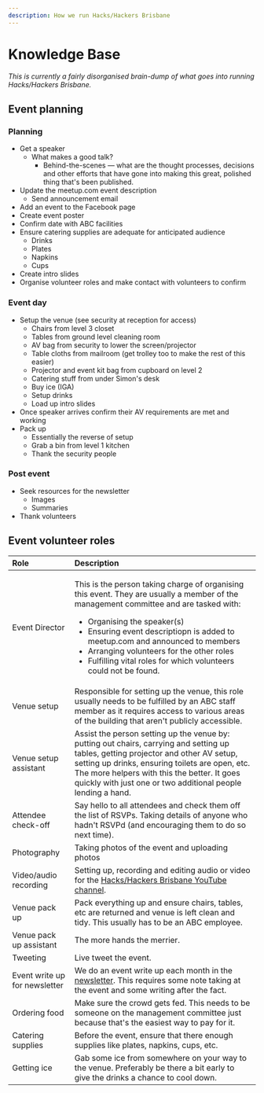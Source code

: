 ```yaml
---
description: How we run Hacks/Hackers Brisbane
---
```


# Knowledge Base

_This is currently a fairly disorganised brain-dump of what goes into running Hacks/Hackers Brisbane._

## Event planning

### Planning

* Get a speaker
  * What makes a good talk?
    * Behind-the-scenes — what are the thought processes, decisions and other efforts that have gone into making this great, polished thing that's been published.
* Update the meetup.com event description
  * Send announcement email
* Add an event to the Facebook page 
* Create event poster
* Confirm date with ABC facilities
* Ensure catering supplies are adequate for anticipated audience
  * Drinks
  * Plates
  * Napkins
  * Cups
* Create intro slides
* Organise volunteer roles and make contact with volunteers to confirm

### Event day

* Setup the venue \(see security at reception for access\)
  * Chairs from level 3 closet
  * Tables from ground level cleaning room
  * AV bag from security to lower the screen/projector
  * Table cloths from mailroom \(get trolley too to make the rest of this easier\)
  * Projector and event kit bag from cupboard on level 2
  * Catering stuff from under Simon's desk
  * Buy ice \(IGA\)
  * Setup drinks
  * Load up intro slides
* Once speaker arrives confirm their AV requirements are met and working
* Pack up
  * Essentially the reverse of setup
  * Grab a bin from level 1 kitchen
  * Thank the security people

### Post event

* Seek resources for the newsletter
  * Images
  * Summaries
* Thank volunteers 

## Event volunteer roles

<table>
  <thead>
    <tr>
      <th style="text-align:left">Role</th>
      <th style="text-align:left">Description</th>
    </tr>
  </thead>
  <tbody>
    <tr>
      <td style="text-align:left">Event Director</td>
      <td style="text-align:left">
        <p>This is the person taking charge of organising this event. They are usually
          a member of the management committee and are tasked with:</p>
        <ul>
          <li>Organising the speaker(s)</li>
          <li>Ensuring event descriptiopn is added to meetup.com and announced to members</li>
          <li>Arranging volunteers for the other roles</li>
          <li>Fulfilling vital roles for which volunteers could not be found.</li>
        </ul>
      </td>
    </tr>
    <tr>
      <td style="text-align:left">Venue setup</td>
      <td style="text-align:left">Responsible for setting up the venue, this role usually needs to be fulfilled
        by an ABC staff member as it requires access to various areas of the building
        that aren&apos;t publicly accessible.</td>
    </tr>
    <tr>
      <td style="text-align:left">Venue setup assistant</td>
      <td style="text-align:left">Assist the person setting up the venue by: putting out chairs, carrying
        and setting up tables, getting projector and other AV setup, setting up
        drinks, ensuring toilets are open, etc. The more helpers with this the
        better. It goes quickly with just one or two additional people lending
        a hand.</td>
    </tr>
    <tr>
      <td style="text-align:left">Attendee check-off</td>
      <td style="text-align:left">Say hello to all attendees and check them off the list of RSVPs. Taking
        details of anyone who hadn&apos;t RSVPd (and encouraging them to do so
        next time).</td>
    </tr>
    <tr>
      <td style="text-align:left">Photography</td>
      <td style="text-align:left">Taking photos of the event and uploading photos</td>
    </tr>
    <tr>
      <td style="text-align:left">Video/audio recording</td>
      <td style="text-align:left">Setting up, recording and editing audio or video for the <a href="https://www.youtube.com/channel/UCMfWz1-TQrErri9kgMUynqw">Hacks/Hackers Brisbane YouTube channel</a>.</td>
    </tr>
    <tr>
      <td style="text-align:left">Venue pack up</td>
      <td style="text-align:left">Pack everything up and ensure chairs, tables, etc are returned and venue
        is left clean and tidy. This usually has to be an ABC employee.</td>
    </tr>
    <tr>
      <td style="text-align:left">Venue pack up assistant</td>
      <td style="text-align:left">The more hands the merrier.</td>
    </tr>
    <tr>
      <td style="text-align:left">Tweeting</td>
      <td style="text-align:left">Live tweet the event.</td>
    </tr>
    <tr>
      <td style="text-align:left">Event write up for newsletter</td>
      <td style="text-align:left">We do an event write up each month in the <a href="https://us20.campaign-archive.com/home/?u=b159620fe75ddd72734247f92&amp;id=298dc804d1">newsletter</a>.
        This requires some note taking at the event and some writing after the
        fact.</td>
    </tr>
    <tr>
      <td style="text-align:left">Ordering food</td>
      <td style="text-align:left">Make sure the crowd gets fed. This needs to be someone on the management
        committee just because that&apos;s the easiest way to pay for it.</td>
    </tr>
    <tr>
      <td style="text-align:left">Catering supplies</td>
      <td style="text-align:left">Before the event, ensure that there enough supplies like plates, napkins,
        cups, etc.</td>
    </tr>
    <tr>
      <td style="text-align:left">Getting ice</td>
      <td style="text-align:left">Gab some ice from somewhere on your way to the venue. Preferably be there
        a bit early to give the drinks a chance to cool down.</td>
    </tr>
  </tbody>
</table>





